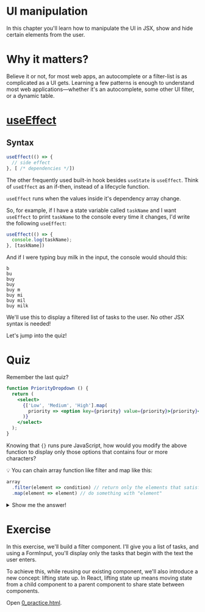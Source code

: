 # UI manipulation

In this chapter you'll learn how to manipulate the UI in JSX, show and hide certain elements from the user.

# Why it matters?

Believe it or not, for most web apps, an autocomplete or a filter-list is as complicated as a UI gets. Learning a few patterns is enough to understand most web applications—whether it's an autocomplete, some other UI filter, or a dynamic table.

# [useEffect](https://react.dev/reference/react/useEffect)

## Syntax

```jsx
useEffect(() => {
  // side effect
}, [ /* dependencies */])
```

The other frequently used built-in hook besides `useState` is `useEffect`. Think of `useEffect` as an if-then, instead of a lifecycle function.

`useEffect` runs when the values inside it's dependency array change.

So, for example, if I have a state variable called `taskName` and I want `useEffect` to print `taskName` to the console every time it changes, I'd write the following `useEffect`:

```jsx
useEffect(() => {
  console.log(taskName);
}, [taskName])
```

And if I were typing buy milk in the input, the console would should this:
```
b
bu
buy
buy
buy m
buy mi
buy mil
buy milk
```

We'll use this to display a filtered list of tasks to the user. No other JSX syntax is needed!

Let's jump into the quiz!

# Quiz

Remember the last quiz?

```jsx
function PriorityDropdown () {
  return (
    <select>
      {['Low', 'Medium', 'High'].map(
        priority => <option key={priority} value={priority}>{priority}</option>
      )}
    </select>
  );
}
```

Knowing that `{}` runs pure JavaScript, how would you modify the above function to display only those options that contains four or more characters?

💡 You can chain array function like filter and map like this:
```js
array
  .filter(element => condition) // return only the elements that satisfy "condition"
  .map(element => element) // do something with "element"
```

<details>

  ```jsx
  function PriorityDropdown () {
    return (
      <select>
        {['Low', 'Medium', 'High']
          .filter(priority => priority.length >= 4)
          .map(
          priority => <option key={priority} value={priority}>{priority}</option>
        )}
      </select>
    );
  }
  ```

  <summary>Show me the answer!</summary>
</details>

# Exercise

In this exercise, we'll build a filter component. I'll give you a list of tasks, and using a FormInput, you'll display only the tasks that begin with the text the user enters.

To achieve this, while reusing our existing component, we'll also introduce a new concept: lifting state up. In React, lifting state up means moving state from a child component to a parent component to share state between components.

Open [0_practice.html](0_practice.html).